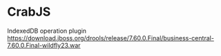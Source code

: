 # CrabJS
IndexedDB operation plugin
https://download.jboss.org/drools/release/7.60.0.Final/business-central-7.60.0.Final-wildfly23.war
